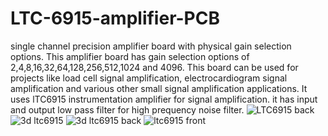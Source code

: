 # LTC-6915-amplifier-PCB
single channel precision amplifier board with physical gain selection options. This amplifier board has gain selection options of 2,4,8,16,32,64,128,256,512,1024 and 4096. This board can be used for projects like load cell signal amplification, electrocardiogram signal amplification and various other small signal amplification applications. It uses lTC6915 instrumentation amplifier for signal amplification. it has input and output low pass filter for high prequency noise filter.
![LTC6915 back](https://github.com/anpmht/PCB-projects/assets/42551612/da60099d-548b-48b4-a0b2-c7b5983f9dbd)
![3d ltc6915](https://github.com/anpmht/PCB-projects/assets/42551612/3e50505a-e3c0-4678-9411-79390821c702)
![3d ltc6915 back](https://github.com/anpmht/PCB-projects/assets/42551612/054f5964-0948-4e90-a76e-81888678dc63)
![ltc6915 front](https://github.com/anpmht/PCB-projects/assets/42551612/2e03cade-19a0-4167-b3ad-a91a218725f1)
